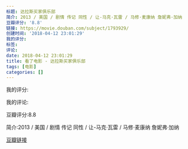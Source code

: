 ```yaml
---
标题: 达拉斯买家俱乐部
简介: 2013 / 美国 / 剧情 传记 同性 / 让-马克·瓦雷 / 马修·麦康纳 詹妮弗·加纳
豆瓣评分: '8.8'
链接: https://movie.douban.com/subject/1793929/
创建时间: '2018-04-12 23:01:29'
我的评分:
标签:
评论:
date: 2018-04-12 23:01:29
title: 看了电影 - 达拉斯买家俱乐部
tags: [电影]
categories: []
---
```


我的评分:

我的评论:

豆瓣评分:8.8

简介:2013 / 美国 / 剧情 传记 同性 / 让-马克·瓦雷 / 马修·麦康纳 詹妮弗·加纳

[豆瓣链接](https://movie.douban.com/subject/1793929/)

